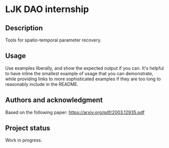# LJK DAO internship

## Description
Tools for spatio-temporal parameter recovery.

## Usage
Use examples liberally, and show the expected output if you can. It's helpful to have inline the smallest example of usage that you can demonstrate, while providing links to more sophisticated examples if they are too long to reasonably include in the README.

## Authors and acknowledgment
Based on the following paper:
https://arxiv.org/pdf/2003.12935.pdf

## Project status
Work in progress.

